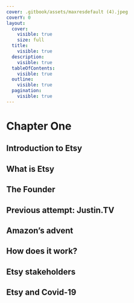 ```yaml
---
cover: .gitbook/assets/maxresdefault (4).jpeg
coverY: 0
layout:
  cover:
    visible: true
    size: full
  title:
    visible: true
  description:
    visible: true
  tableOfContents:
    visible: true
  outline:
    visible: true
  pagination:
    visible: true
---
```


# Chapter One

## Introduction to Etsy

## What is Etsy

## The Founder

## Previous attempt: Justin.TV

## Amazon’s advent

## How does it work?

## Etsy stakeholders

## Etsy and Covid-19
